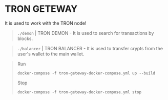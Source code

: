 # TRON GETEWAY
It is used to work with the TRON node!

> `./demon` | TRON DEMON - It is used to search for transactions by blocks.

> `./balancer` | TRON BALANCER - It is used to transfer crypts from the user's wallet to the main wallet.

> Run
> ```shell
> docker-compose -f tron-geteway-docker-compose.yml up --build
> ```
> Stop 
> ```shell
> docker-compose -f tron-geteway-docker-compose.yml stop
> ```